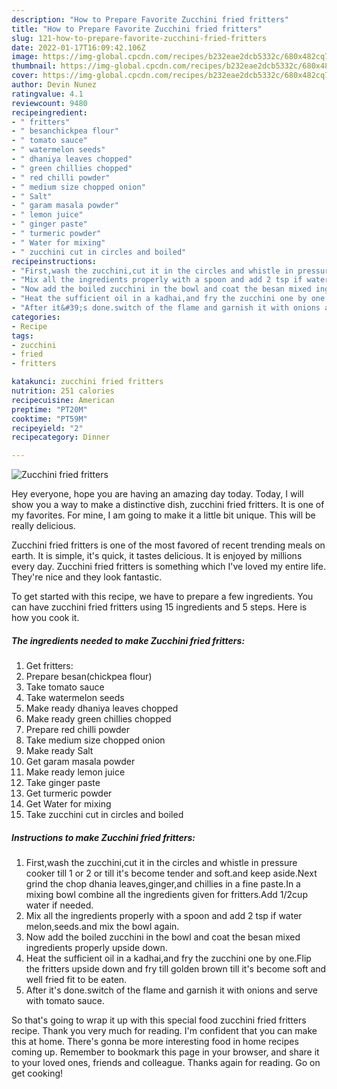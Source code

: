 ```yaml
---
description: "How to Prepare Favorite Zucchini fried fritters"
title: "How to Prepare Favorite Zucchini fried fritters"
slug: 121-how-to-prepare-favorite-zucchini-fried-fritters
date: 2022-01-17T16:09:42.106Z
image: https://img-global.cpcdn.com/recipes/b232eae2dcb5332c/680x482cq70/zucchini-fried-fritters-recipe-main-photo.jpg
thumbnail: https://img-global.cpcdn.com/recipes/b232eae2dcb5332c/680x482cq70/zucchini-fried-fritters-recipe-main-photo.jpg
cover: https://img-global.cpcdn.com/recipes/b232eae2dcb5332c/680x482cq70/zucchini-fried-fritters-recipe-main-photo.jpg
author: Devin Nunez
ratingvalue: 4.1
reviewcount: 9480
recipeingredient:
- " fritters"
- " besanchickpea flour"
- " tomato sauce"
- " watermelon seeds"
- " dhaniya leaves chopped"
- " green chillies chopped"
- " red chilli powder"
- " medium size chopped onion"
- " Salt"
- " garam masala powder"
- " lemon juice"
- " ginger paste"
- " turmeric powder"
- " Water for mixing"
- " zucchini cut in circles and boiled"
recipeinstructions:
- "First,wash the zucchini,cut it in the circles and whistle in pressure cooker till 1 or 2 or till it&#39;s become tender and soft.and keep aside.Next grind the chop dhania leaves,ginger,and chillies in a fine paste.In a mixing bowl combine all the ingredients given for fritters.Add 1/2cup water if needed."
- "Mix all the ingredients properly with a spoon and add 2 tsp if water melon,seeds.and mix the bowl again."
- "Now add the boiled zucchini in the bowl and coat the besan mixed ingredients properly upside down."
- "Heat the sufficient oil in a kadhai,and fry the zucchini one by one.Flip the fritters upside down and fry till golden brown till it&#39;s become soft and well fried fit to be eaten."
- "After it&#39;s done.switch of the flame and garnish it with onions and serve with tomato sauce."
categories:
- Recipe
tags:
- zucchini
- fried
- fritters

katakunci: zucchini fried fritters 
nutrition: 251 calories
recipecuisine: American
preptime: "PT20M"
cooktime: "PT59M"
recipeyield: "2"
recipecategory: Dinner

---
```



![Zucchini fried fritters](https://img-global.cpcdn.com/recipes/b232eae2dcb5332c/680x482cq70/zucchini-fried-fritters-recipe-main-photo.jpg)

Hey everyone, hope you are having an amazing day today. Today, I will show you a way to make a distinctive dish, zucchini fried fritters. It is one of my favorites. For mine, I am going to make it a little bit unique. This will be really delicious.

Zucchini fried fritters is one of the most favored of recent trending meals on earth. It is simple, it's quick, it tastes delicious. It is enjoyed by millions every day. Zucchini fried fritters is something which I've loved my entire life. They're nice and they look fantastic.




To get started with this recipe, we have to prepare a few ingredients. You can have zucchini fried fritters using 15 ingredients and 5 steps. Here is how you cook it.

<!--inarticleads1-->

##### The ingredients needed to make Zucchini fried fritters:

1. Get  fritters:
1. Prepare  besan(chickpea flour)
1. Take  tomato sauce
1. Take  watermelon seeds
1. Make ready  dhaniya leaves chopped
1. Make ready  green chillies chopped
1. Prepare  red chilli powder
1. Take  medium size chopped onion
1. Make ready  Salt
1. Get  garam masala powder
1. Make ready  lemon juice
1. Take  ginger paste
1. Get  turmeric powder
1. Get  Water for mixing
1. Take  zucchini cut in circles and boiled




<!--inarticleads2-->

##### Instructions to make Zucchini fried fritters:

1. First,wash the zucchini,cut it in the circles and whistle in pressure cooker till 1 or 2 or till it&#39;s become tender and soft.and keep aside.Next grind the chop dhania leaves,ginger,and chillies in a fine paste.In a mixing bowl combine all the ingredients given for fritters.Add 1/2cup water if needed.
1. Mix all the ingredients properly with a spoon and add 2 tsp if water melon,seeds.and mix the bowl again.
1. Now add the boiled zucchini in the bowl and coat the besan mixed ingredients properly upside down.
1. Heat the sufficient oil in a kadhai,and fry the zucchini one by one.Flip the fritters upside down and fry till golden brown till it&#39;s become soft and well fried fit to be eaten.
1. After it&#39;s done.switch of the flame and garnish it with onions and serve with tomato sauce.




So that's going to wrap it up with this special food zucchini fried fritters recipe. Thank you very much for reading. I'm confident that you can make this at home. There's gonna be more interesting food in home recipes coming up. Remember to bookmark this page in your browser, and share it to your loved ones, friends and colleague. Thanks again for reading. Go on get cooking!
